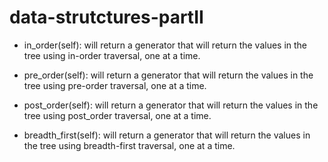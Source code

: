 # data-strutctures-partII

* in_order(self): will return a generator that will return the values in the tree using in-order traversal, one at a time.

* pre_order(self): will return a generator that will return the values in the tree using pre-order traversal, one at a time.

* post_order(self): will return a generator that will return the values in the tree using post_order traversal, one at a time.

* breadth_first(self): will return a generator that will return the values in the tree using breadth-first traversal, one at a time.
